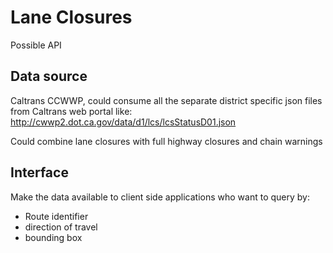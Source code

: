 # Lane Closures

Possible API

## Data source

Caltrans CCWWP, could consume all the separate district specific json files from Caltrans web portal like: http://cwwp2.dot.ca.gov/data/d1/lcs/lcsStatusD01.json

Could combine lane closures with full highway closures and chain warnings

## Interface


Make the data available to client side applications who want to query by:

- Route identifier
- direction of travel
- bounding box